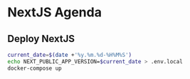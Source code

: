 # NextJS Agenda

## Deploy NextJS

```sh
current_date=$(date +'%y.%m.%d-%H%M%S')
echo NEXT_PUBLIC_APP_VERSION=$current_date > .env.local
docker-compose up
```
